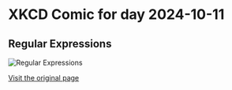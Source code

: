 
# XKCD Comic for day 2024-10-11

## Regular Expressions

![Regular Expressions](https://imgs.xkcd.com/comics/regular_expressions.png "Wait, forgot to escape a space.  Wheeeeee[taptaptap]eeeeee.")

[Visit the original page](https://xkcd.com/208/)
